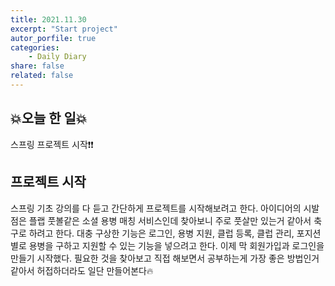 ```yaml
---
title: 2021.11.30
excerpt: "Start project"
autor_porfile: true
categories:
    - Daily Diary
share: false
related: false
---
```

## 💥오늘 한 일💥
스프링 프로젝트 시작❗❗

## 프로젝트 시작
스프링 기초 강의를 다 듣고 간단하게 프로젝트를 시작해보려고 한다. 아이디어의 시발점은 플랩 풋볼같은 소셜 용병 매칭 서비스인데 찾아보니 주로 풋살만 있는거 같아서 축구로 하려고 한다. 대충 구상한 기능은 로그인, 용병 지원, 클럽 등록, 클럽 관리, 포지션별로 용병을 구하고 지원할 수 있는 기능을 넣으려고 한다. 이제 막 회원가입과 로그인을 만들기 시작했다. 필요한 것을 찾아보고 직접 해보면서 공부하는게 가장 좋은 방법인거 같아서 허접하더라도 일단 만들어본다🔥
